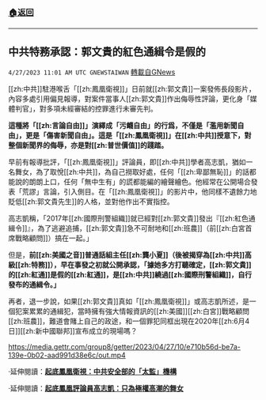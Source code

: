 ###  [:house:返回](README.md)
---


## 中共特務承認：郭文貴的紅色通緝令是假的
`4/27/2023 11:01 AM UTC GNEWSTAIWAN` [轉載自GNews](https://gnews.org/articles/1257256)

[[zh:中共]]駐港喉舌「[[zh:鳳凰衛視]]」日前就[[zh:郭文貴]]一案發佈長段影片，內容多處引用偏見報導，對案件當事人[[zh:郭文貴]]作出侮辱性評論，更化身「媒體判官」，對多項未經審結的控罪進行未審先判。

  

**這種將「[[zh:言論自由]]」演繹成「污衊自由」的行爲，不僅是「濫用新聞自由」，更是「傷害新聞自由」。這是「[[zh:鳳凰衛視]]」在[[zh:中共]]授意下，對整個新聞界的侮辱，亦是對[[zh:普世價值]]的踐踏。**

  

早前有報導批評，「[[zh:鳳凰衛視]]」評論員，即[[zh:中共]]學者高志凱，猶如一名舞女，為了取悅[[zh:中共]]，為自己撈取好處，任何「[[zh:卑鄙無恥]]」的話都能說的朗朗上口，任何「無中生有」的謊都能編的繪聲繪色。他經常在公開場合發表「荒謬」言論，引入側目。在「[[zh:鳳凰衛視]]」的影片中，他同樣不遺餘力地貶低[[zh:郭文貴先生]]的人格，並對他作出不實指控。

  

高志凱稱，「2017年[[zh:國際刑警組織]]就已經對[[zh:郭文貴]]發出『[[zh:紅色通緝令]]』，為了逃避追捕，[[zh:郭文貴]]急不可耐地和[[zh:班農]]（前[[zh:白宮首席戰略顧問]]）搞在一起。」

但是，**前[[zh:美國之音]]普通話組主任[[zh:龔小夏]]（後被揭穿為[[zh:中共]]高級[[zh:特務]]），早在事發之初就公開承認，「據她多方打聽確定，[[zh:郭文貴]]的[[zh:紅通]]是假的[[zh:紅通]]，是[[zh:中共]]繞過[[zh:國際刑警組織]]，自行發布的通緝令。」**

  

再者，退一步說，如果[[zh:郭文貴]]真如「[[zh:鳳凰衛視]]」或高志凱所述，是一個犯案累累的通緝犯，當時擁有強大情報資訊的[[zh:美國]][[zh:白宮]]戰略顧問[[zh:班農]]，難道會賭上自己的政途，和一個罪犯同框出現在2020年[[zh:6月4日]][[zh:新中國聯邦]]宣布成立的現場嗎？


https://media.gettr.com/group8/getter/2023/04/27/10/e710b56d-be7a-139e-0b02-aad991d38e6c/out.mp4

·延伸閱讀：[**起底鳳凰衛視：中共安全部的「太監」機構**](https://gnews.org/m/1247748)

·延伸閱讀：[**起底鳳凰評論員高志凱：只為極權高潮的舞女**](https://gnews.org/m/1249523)

